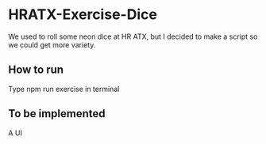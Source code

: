 # HRATX-Exercise-Dice
We used to roll some neon dice at HR ATX, but I decided to make a script so we could get more variety.

## How to run
Type npm run exercise in terminal

## To be implemented
A UI